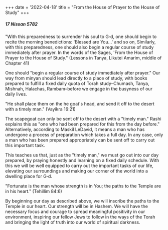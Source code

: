 +++
date = '2022-04-18'
title = "From the House of Prayer to the House of Study"
+++

##### 17 Nissan 5782

"With this preparedness to surrender his soul to G‑d, one should begin to recite the morning benedictions: 'Blessed are You…' and so on, Similarly, with this preparedness, one should also begin a regular course of study immediately after prayer. In the words of the Sages, 'From the House of Prayer to the House of Study." (Lessons in Tanya, Likutei Amarim, middle of Chapter 41)

One should "begin a regular course of study immediately after prayer." Our way from minyan should lead directly to a place of study, with books prepared to fulfill a fixed daily quota of Torah study–Chumash, Tanya, Mishnah, Halachas, Rambam–before we engage in the busyness of our daily lives.

"He shall place them on the he goat's head, and send it off to the desert with a timely man." (Vayikra 16:21)

The scapegoat can only be sent off to the desert with a "timely man." Rashi explains this as "one who had been prepared for this from the day before." Alternatively, according to Maskil LeDavid, it means a man who has undergone a process of preparation which takes a full day. In any case, only a man who has been prepared appropriately can be sent off to carry out this important task.

This teaches us that, just as the "timely man," we must go out into our day prepared, by praying honestly and learning on a fixed daily schedule. With this we will be well equipped to carry out the important tasks of our life, elevating our surroundings and making our corner of the world into a dwelling place for G‑d.

"Fortunate is the man whose strength is in You; the paths to the Temple are in his heart." (Tehillim 84:6)

By beginning our day as described above, we will inscribe the paths to the Temple in our heart. Our strength will be in Hashem. We will have the necessary focus and courage to spread meaningful positivity in our environment, inspiring our fellow Jews to follow in the ways of the Torah and bringing the light of truth into our world of spiritual darkness.
